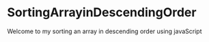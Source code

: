 # SortingArrayinDescendingOrder
Welcome to my sorting an array in descending order using javaScript
